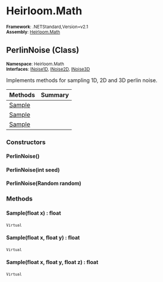 # Heirloom.Math

<small>**Framework**: .NETStandard,Version=v2.1</small>  
<small>**Assembly**: [Heirloom.Math](../Heirloom.Math/Heirloom.Math.md)</small>  

## PerlinNoise (Class)
<small>**Namespace**: Heirloom.Math</small>  
<small>**Interfaces**: [INoise1D](Heirloom.Math.INoise1D.md), [INoise2D](Heirloom.Math.INoise2D.md), [INoise3D](Heirloom.Math.INoise3D.md)</small>  

Implements methods for sampling 1D, 2D and 3D perlin noise.

| Methods                | Summary |
|------------------------|---------|
| [Sample](#SAMBBABD6D9) |         |
| [Sample](#SAMB43AC0AA) |         |
| [Sample](#SAM96EA574)  |         |

### Constructors

#### PerlinNoise()

#### PerlinNoise(int seed)

#### PerlinNoise(Random random)

### Methods

#### <a name="SAMBBABD6D9"></a>Sample(float x) : float
<small>`Virtual`</small>


#### <a name="SAMB43AC0AA"></a>Sample(float x, float y) : float
<small>`Virtual`</small>


#### <a name="SAM96EA574"></a>Sample(float x, float y, float z) : float
<small>`Virtual`</small>


